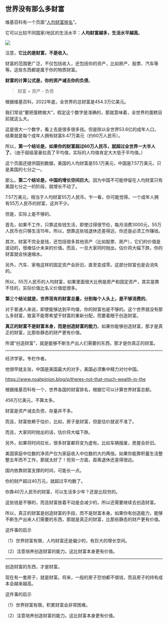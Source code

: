## 世界没有那么多财富

维基百科有一个页面“[人均财富排名](https://en.wikipedia.org/wiki/List_of_countries_by_wealth_per_adult)”。

它可以比较不同国家/地区的生活水平：**人均财富越多，生活水平越高**。

![](https://cdn.beekka.com/blogimg/asset/202411/bg2024111005.webp)

注意，**它比的是财富，不是收入**。

财富的范围更广泛，不仅包括收入，还包括你的资产，比如房产、股票、汽车等等。这些东西都是属于你的物质财富。

**财富的计算公式是，你的资产减去你的负债**。

> 财富 = 资产 - 负债

根据维基百科，2022年底，全世界的总财富是454.3万亿美元。

我们常说“要把蛋糕做大”，假定这个数字是准确的，那就意味着，全世界的蛋糕目前就这么大。

这是很大一个数字，看上去是很多很多钱。但是除以全世界53.6亿的成年人口，结果就是每个成年人拥有财富8.47万美元（约60万人民币）。

所以，**第一个结论是，如果你的财富超过60万人民币，就超过全世界一大半人了**。（由于超级富豪拉高了平均值，实际的人均值肯定大大低于平均值。）

这个页面还提供国别数据，美国的人均财富是55.1万美元，中国是7.57万美元，只是美国的七分之一。

那么，**第二个结论是，中国的增长空间巨大**。因为中国不可能停留在人均财富只有美国七分之一的阶段，就增长不动了。

7.57万美元，相当于人均财富55万人民币。乍一看，你可能觉得，一个成年人拥有55万人民币的财富，这并不少。

但是，实际上是不够的。

首先，如果不工作，只靠这些钱生活，即使过得很节俭，每月消费3000元，55万人民币也只够生活15年。所以，想靠这些钱退休还差得远，你还是必须工作赚钱。

其次，财富不完全是钱，还包括很多其他资产（比如股票、房产），它们的价值是波动的，很难估计未来的价值。而且，一旦大家同时抛出，估价将大幅下跌，你的财富就会快速缩水。

另外，汽车、家电这样的固定资产会折旧，直至变成零。这部分财富也是会消失的。

所以，55万人民币的人均财富，如果里面很大比例是房产和固定资产，其实是靠不住的，实际价值比名义价值低很多。

**第三个结论就是，世界现有的财富总量，分到每个人头上，是不够消费的**。

对于普通人来说，即使能够达到平均值，你的财富也是不够的。这个世界就没有那么多财富，致富不能寄希望于财富的重新分配，而要着眼于创造财富。

**真正的财富不是财富本身，而是创造财富的能力**。如果你能够创造财富，那才是真正的财富，比那些静态的财产更有价值。

所谓“创造财富”，就是能够不断生产出人们需要的东西，那才是你真正的财富。

---

经济学家。专栏作者。

他很早就主张，中国是美国最大的对手，美国必须集中精力对付中国。

https://www.noahpinion.blog/p/theres-not-that-much-wealth-in-the

根据维基百科有一个，世界各国的财富排名，根据它可以计算世界财富总额。

456万亿美元，不算太多。

财富是资产减去负债，存量并不多。

而且，财富依赖于估价，比如，房子是财富，但是估价就说不准了。

而且，大家同时抛出的话，估价将大幅下跌。

另外，如果将时间拉长，很多财富都将变为虚有。比如车辆报废，房屋会折旧。

美国家庭中位数的净资产仅为家庭收入中位数的大约两倍。如果你能靠积蓄生活整整五年而不工作，那就太好了！但另一方面，距离退休还差得很远。

国内依靠财富支撑的时间，可能长一点。

你的财产超过40万元，就超过平均数了。

你靠40万人民币的财富，可以生活多少年？还是比较穷的。

这些钱是不够的，而且财富放着不动是会减少的，所以还需要继续去创造财富。

所以，真正的财富是创造财富的手段，而不是财富本身。如果你有创造能力，能够不断生产出来人们需要的东西，那就是真正的财富，比那些静态的财产更有价值。

这件事的启示

（1）世界财富有限，人均财富还是偏少的，有巨大的增长空间。

（2）注意培养创造财富的能力。这比财富本身更有价值。

---

创造财富的东西，才是财富。

现在有一套房子，就是财富。将来，一般的房子恐怕都不值钱，而且房子的持有成本会越来越高。

这件事的启示

（1）世界财富有限，积累财富会非常困难。

（2）注意培养创造财富的能力。这比财富本身更有价值。
